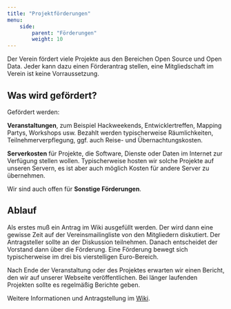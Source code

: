 ```yaml
---
title: "Projektförderungen"
menu:
    side:
        parent: "Förderungen"
        weight: 10
---
```


Der Verein fördert viele Projekte aus den Bereichen Open Source und Open Data.
Jeder kann dazu einen Förderantrag stellen, eine Mitgliedschaft im Verein ist
keine Vorraussetzung.

## Was wird gefördert?

Gefördert werden:

**Veranstaltungen**, zum Beispiel Hackweekends, Entwicklertreffen, Mapping
Partys, Workshops usw. Bezahlt werden typischerweise Räumlichkeiten,
Teilnehmerverpflegung, ggf. auch Reise- und Übernachtungskosten.

**Serverkosten** für Projekte, die Software, Dienste oder Daten im Internet
zur Verfügung stellen wollen. Typischerweise hosten wir solche Projekte
auf unseren Servern, es ist aber auch möglich Kosten für andere Server
zu übernehmen.

Wir sind auch offen für **Sonstige Förderungen**.

## Ablauf

Als erstes muß ein Antrag im Wiki ausgefüllt werden. Der wird dann eine gewisse
Zeit auf der Vereinsmailingliste von den Mitgliedern diskutiert. Der
Antragsteller sollte an der Diskussion teilnehmen. Danach entscheidet der
Vorstand dann über die Förderung. Eine Förderung bewegt sich typischerweise im
drei bis vierstelligen Euro-Bereich.

Nach Ende der Veranstaltung oder des Projektes erwarten wir einen Bericht, den
wir auf unserer Webseite veröffentlichen. Bei länger laufenden Projekten sollte
es regelmäßig Berichte geben.

Weitere Informationen und Antragstellung im
[Wiki](https://www.fossgis.de/wiki/F%C3%B6rderantr%C3%A4ge).


